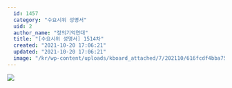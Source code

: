 ```yaml
---
  id: 1457
  category: "수요시위 성명서"
  uid: 2
  author_name: "정의기억연대"
  title: "[수요시위 성명서] 1514차"
  created: "2021-10-20 17:06:21"
  updated: "2021-10-20 17:06:21"
  image: "/kr/wp-content/uploads/kboard_attached/7/202110/616fcdf4bba756747306.jpg"
---
```

![](/kr/wp-content/uploads/kboard_attached/7/202110/616fcdf4bba756747306.jpg)